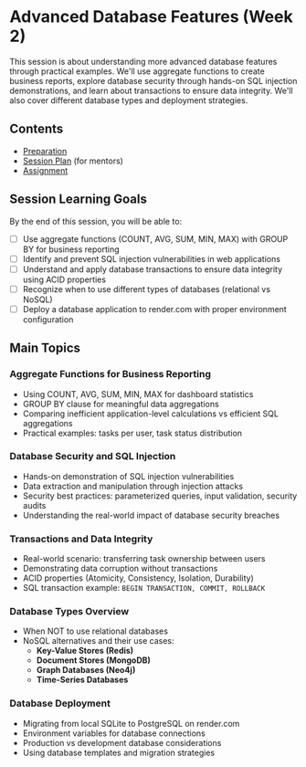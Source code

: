 # Advanced Database Features (Week 2)

This session is about understanding more advanced database features through practical examples. We'll use aggregate functions to create business reports, explore database security through hands-on SQL injection demonstrations, and learn about transactions to ensure data integrity. We'll also cover different database types and deployment strategies.

## Contents

- [Preparation](./preparation.md)
- [Session Plan](./session-plan.md) (for mentors)
- [Assignment](./assignment.md)

## Session Learning Goals

By the end of this session, you will be able to:

- [ ] Use aggregate functions (COUNT, AVG, SUM, MIN, MAX) with GROUP BY for business reporting
- [ ] Identify and prevent SQL injection vulnerabilities in web applications
- [ ] Understand and apply database transactions to ensure data integrity using ACID properties
- [ ] Recognize when to use different types of databases (relational vs NoSQL)
- [ ] Deploy a database application to render.com with proper environment configuration

## Main Topics

### Aggregate Functions for Business Reporting

- Using COUNT, AVG, SUM, MIN, MAX for dashboard statistics
- GROUP BY clause for meaningful data aggregations
- Comparing inefficient application-level calculations vs efficient SQL aggregations
- Practical examples: tasks per user, task status distribution

### Database Security and SQL Injection

- Hands-on demonstration of SQL injection vulnerabilities
- Data extraction and manipulation through injection attacks
- Security best practices: parameterized queries, input validation, security audits
- Understanding the real-world impact of database security breaches

### Transactions and Data Integrity

- Real-world scenario: transferring task ownership between users
- Demonstrating data corruption without transactions
- ACID properties (Atomicity, Consistency, Isolation, Durability)
- SQL transaction example: `BEGIN TRANSACTION, COMMIT, ROLLBACK`

### Database Types Overview

- When NOT to use relational databases
- NoSQL alternatives and their use cases:
  - **Key-Value Stores (Redis)**
  - **Document Stores (MongoDB)**
  - **Graph Databases (Neo4j)**
  - **Time-Series Databases**

### Database Deployment

- Migrating from local SQLite to PostgreSQL on render.com
- Environment variables for database connections
- Production vs development database considerations
- Using database templates and migration strategies
